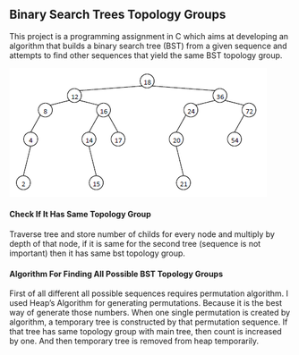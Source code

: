 ## Binary Search Trees Topology Groups
This project is a programming assignment in C which aims at developing an algorithm that
builds a binary search tree (BST) from a given sequence and attempts to find other sequences that yield the same BST topology group.

<img src="images/bst.png" width = "460" height = "231">

#### Check If It Has Same Topology Group
Traverse tree and store number of childs for every node and multiply by depth of that node, if it is same for the second tree (sequence is not important) then it has same bst topology group.
#### Algorithm For Finding All Possible BST Topology Groups
First of all different all possible sequences requires permutation algorithm. I used Heap’s Algorithm for generating permutations. Because it is the best way of generate those numbers. When one single permutation is created by algorithm, a temporary tree is constructed by that permutation sequence. If that tree has same topology group with main tree, then count is increased by one. And then temporary tree is removed from heap temporarily.
